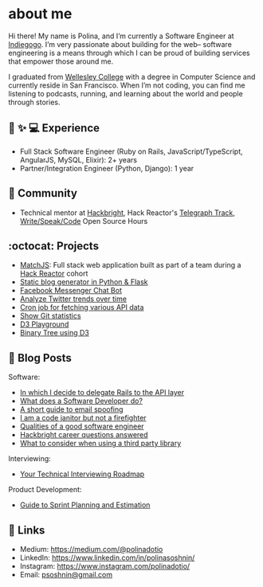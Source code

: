# about me

Hi there! My name is Polina, and I’m currently a Software Engineer at [Indiegogo](https://www.indiegogo.com). I’m very passionate about building for the web– software engineering is a means through which I can be proud of building services that empower those around me.

I graduated from [Wellesley College](http://campaign.wellesley.edu/this-is-the-place) with a degree in Computer Science and currently reside in San Francisco. When I’m not coding, you can find me listening to podcasts, running, and learning about the world and people through stories.

## :rocket: :sparkles: :computer: Experience

- Full Stack Software Engineer (Ruby on Rails, JavaScript/TypeScript, AngularJS, MySQL, Elixir): 2+ years
- Partner/Integration Engineer (Python, Django): 1 year

## :sparkling_heart: Community 

- Technical mentor at [Hackbright](https://hackbrightacademy.com/), Hack Reactor's [Telegraph Track](https://www.hackreactor.com/telegraph-track/), [Write/Speak/Code](https://www.meetup.com/WriteSpeakCode-SFBay/) Open Source Hours

## :octocat: Projects

- [MatchJS](https://github.com/httparty/matchjs): Full stack web application built as part of a team during a [Hack Reactor](https://www.hackreactor.com/) cohort
- [Static blog generator in Python & Flask](https://github.com/polinadotio/static-blog-generator)
- [Facebook Messenger Chat Bot](https://github.com/polinadotio/fluffy)
- [Analyze Twitter trends over time](https://github.com/mks-greenfield/trendr)
- [Cron job for fetching various API data](https://github.com/mks-greenfield/cron-job)
- [Show Git statistics](https://github.com/polinadotio/git-stats)
- [D3 Playground](https://github.com/polinadotio/d3-playground)
- [Binary Tree using D3](https://github.com/polinadotio/d3-binary-tree)

## :blue_book: Blog Posts

Software:
- [In which I decide to delegate Rails to the API layer](https://medium.com/@polinadotio/in-which-i-decide-to-delegate-rails-to-the-api-layer-28f07f055d2f)
- [What does a Software Developer do?](https://medium.com/@polinadotio/what-does-a-software-developer-do-107e4c7043b9)
- [A short guide to email spoofing](https://medium.com/@polinadotio/a-short-guide-to-email-spoofing-43db6c80ed6e)
- [I am a code janitor but not a firefighter](https://medium.com/@polinadotio/i-am-a-code-janitor-but-not-a-firefighter-282b95e203c)
- [Qualities of a good software engineer](https://medium.com/@polinadotio/qualities-of-a-good-software-engineer-25e8e0cc7619)
- [Hackbright career questions answered](https://docs.google.com/document/d/14dtvfgH-eKr1GXqTFbvg-lDtDDLEJLLuz-mh21aGQEY/edit?usp=sharing)
- [What to consider when using a third party library](https://gist.github.com/polinadotio/a98560699a2a0fff962f2c9d21a61f66)

Interviewing:
 - [Your Technical Interviewing Roadmap](https://medium.com/@polinadotio/your-technical-interviewing-roadmap-14ead29c468d)
 
Product Development:
 - [Guide to Sprint Planning and Estimation](https://medium.com/@polinadotio/sprint-planning-1e8f19a0b86a)

## :link: Links

- Medium: https://medium.com/@polinadotio
- LinkedIn: https://www.linkedin.com/in/polinasoshnin/
- Instagram: https://www.instagram.com/polinadotio/
- Email: psoshnin@gmail.com



